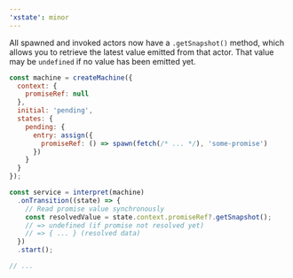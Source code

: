 ```yaml
---
'xstate': minor
---
```


All spawned and invoked actors now have a `.getSnapshot()` method, which allows you to retrieve the latest value emitted from that actor. That value may be `undefined` if no value has been emitted yet.

```js
const machine = createMachine({
  context: {
    promiseRef: null
  },
  initial: 'pending',
  states: {
    pending: {
      entry: assign({
        promiseRef: () => spawn(fetch(/* ... */), 'some-promise')
      })
    }
  }
});

const service = interpret(machine)
  .onTransition((state) => {
    // Read promise value synchronously
    const resolvedValue = state.context.promiseRef?.getSnapshot();
    // => undefined (if promise not resolved yet)
    // => { ... } (resolved data)
  })
  .start();

// ...
```
